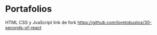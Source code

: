 # Portafolios
HTML CSS y JvaScript
link de fork https://github.com/loretobustos/30-seconds-of-react 
